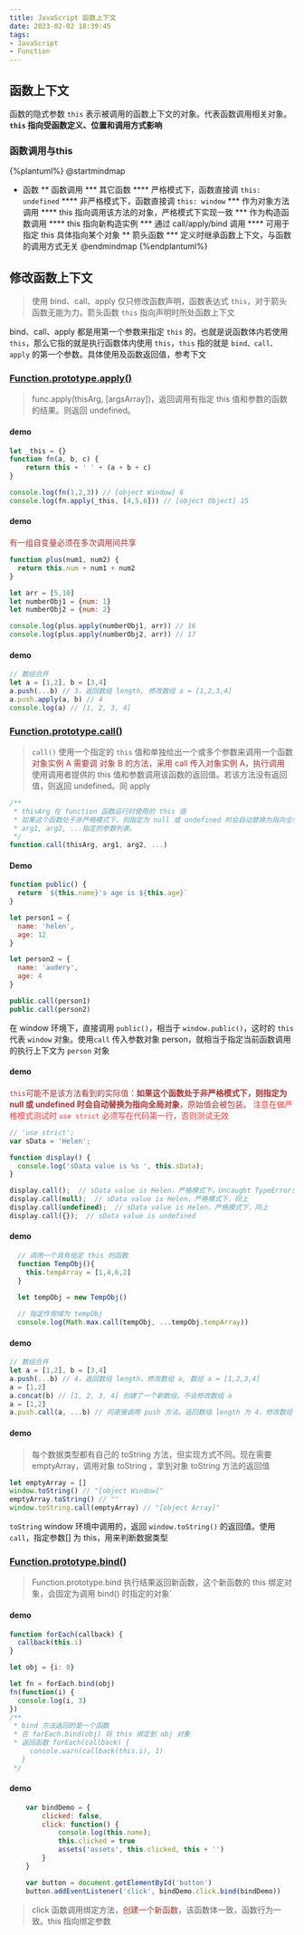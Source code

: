 ```yaml
---
title: JavaScript 函数上下文
date: 2023-02-02 18:39:45
tags:
- JavaScript
- Function
---
```


## 函数上下文
函数的隐式参数 `this` 表示被调用的函数上下文的对象。代表函数调用相关对象。**`this` 指向受函数定义、位置和调用方式影响**
### 函数调用与this
{%plantuml%}
@startmindmap
* 函数
** 函数调用 
*** 其它函数
**** 严格模式下，函数直接调 `this: undefined`
**** 非严格模式下，函数直接调 `this: window`
*** 作为对象方法调用
**** this 指向调用该方法的对象，严格模式下实现一致
*** 作为构造函数调用
**** this 指向新构造实例
*** 通过 call/apply/bind 调用
**** 可用于指定 this 具体指向某个对象
** 箭头函数
*** 定义时继承函数上下文，与函数的调用方式无关 
@endmindmap
{%endplantuml%}

## 修改函数上下文
> 使用 bind、call、apply 仅只修改函数声明，函数表达式 `this`，对于箭头函数无能为力。箭头函数 `this` 指向声明时所处函数上下文

bind、call、apply 都是用第一个参数来指定 `this` 的，也就是说函数体内若使用 `this`，那么它指的就是执行函数体内使用 `this`，`this` 指的就是 `bind、call、apply` 的第一个参数。具体使用及函数返回值，参考下文
### [Function.prototype.apply()](https://developer.mozilla.org/zh-CN/docs/Web/JavaScript/Reference/Global_Objects/Function/apply)
> func.apply(thisArg, [argsArray])，返回调用有指定 this 值和参数的函数的结果。则返回 undefined。
#### demo
```javascript
let _this = {}
function fn(a, b, c) {
	return this + ' ' + (a + b + c)
}

console.log(fn(1,2,3)) // [object Window] 6
console.log(fn.apply(_this, [4,5,6])) // [object Object] 15
```
#### demo
<font color="#a33">有一组自变量必须在多次调用间共享</font>
```javascript
function plus(num1, num2) {
  return this.num + num1 + num2
}

let arr = [5,10]
let numberObj1 = {num: 1}
let numberObj2 = {num: 2}

console.log(plus.apply(numberObj1, arr)) // 16
console.log(plus.apply(numberObj2, arr)) // 17
```
#### demo
```javascript
// 数组合并
let a = [1,2], b = [3,4]
a.push(...b) // 3，返回数组 length, 修改数组 a = [1,2,3,4]
a.push.apply(a, b) // 4
console.log(a) // [1, 2, 3, 4]
```
### [Function.prototype.call()](https://developer.mozilla.org/zh-CN/docs/Web/JavaScript/Reference/Global_Objects/Function/call)
> `call()` 使用一个指定的 `this` 值和单独给出一个或多个参数来调用一个函数
> <font color="#a33">对象实例 A 需要调 对象 B 的方法，采用 call 传入对象实例 A，执行调用</font>
> 使用调用者提供的 this 值和参数调用该函数的返回值。若该方法没有返回值，则返回 undefined。同 apply
```javascript
/**
 * thisArg 在 function 函数运行时使用的 this 值
 * 如果这个函数处于非严格模式下，则指定为 null 或 undefined 时会自动替换为指向全局对象，原始值会被包装。
 * arg1, arg2, ...指定的参数列表。
 */
function.call(thisArg, arg1, arg2, ...)
```

#### Demo
```javascript
function public() {
  return `${this.name}'s age is ${this.age}`
}

let person1 = {
  name: 'helen',
  age: 12
}

let person2 = {
  name: 'audery',
  age: 4
}

public.call(person1)
public.call(person2)
```
在 window 环境下，直接调用 `public()`，相当于 `window.public()`，这时的 `this` 代表 `window` 对象。使用`call` 传入参数对象 person，就相当于指定当前函数调用的执行上下文为 `person` 对象

#### demo
<font color="#a33">`this`可能不是该方法看到的实际值：**如果这个函数处于非严格模式下，则指定为 null 或 undefined 时会自动替换为指向全局对象**，原始值会被包装。</font>
<font color="#f33">注意在做严格模式测试时 `use strict` 必须写在代码第一行，否则测试无效</font>

```javascript
// 'use strict';
var sData = 'Helen';

function display() {
  console.log('sData value is %s ', this.sData);
}

display.call();  // sData value is Helen，严格模式下，Uncaught TypeError: Cannot read properties of undefined (reading 'sData')
display.call(null);  // sData value is Helen，严格模式下，同上
display.call(undefined);  // sData value is Helen，严格模式下，同上
display.call({});  // sData value is undefined
```
#### demo
```JavaScript
  // 调用一个具有给定 this 的函数
  function TempObj(){
    this.tempArray = [1,4,6,2]
  }
  
  let tempObj = new TempObj()

  // 指定作用域为 tempObj
  console.log(Math.max.call(tempObj, ...tempObj.tempArray))
```

#### demo
```JavaScript
// 数组合并
let a = [1,2], b = [3,4]
a.push(...b) // 4，返回数组 length，修改数组 a, 数组 a = [1,2,3,4]
a = [1,2]
a.concat(b) // [1, 2, 3, 4] 创建了一个新数组，不会修改数组 a
a = [1,2]
a.push.call(a, ...b) // 同直接调用 push 方法，返回数组 length 为 4，修改数组 a, 数组 a = [1,2,3,4]
```
#### demo
> 每个数据类型都有自己的 toString 方法，但实现方式不同。现在需要 emptyArray，调用对象 toString ，拿到对象 toString 方法的返回值
```javascript
let emptyArray = []
window.toString() // "[object Window]"
emptyArray.toString() // ""
window.toString.call(emptyArray) // "[object Array]"
```
`toString` window 环境中调用的，返回 `window.toString()` 的返回值。使用 `call`，指定参数[] 为 this，用来判断数据类型

### [Function.prototype.bind()](https://developer.mozilla.org/zh-CN/docs/Web/JavaScript/Reference/Global_Objects/Function/bind) 
> Function.prototype.bind 执行结果返回新函数，这个新函数的 this 绑定对象，会固定为调用 bind() 时指定的对象`
#### demo
```javascript
function forEach(callback) {
  callback(this.i)
}

let obj = {i: 0}

let fn = forEach.bind(obj)
fn(function(i) {
  console.log(i, 3)
})
/**
 * bind 方法返回的是一个函数
 * 在 forEach.bind(obj) 将 this 绑定到 obj 对象
 * 返回函数 forEach(callback) {
     console.warn(callback(this.i), 1)
   }
 */
```
#### demo
```javascript
	var bindDemo = {
		clicked: false,
		click: function() {
			console.log(this.name);
			this.clicked = true
			assets('assets', this.clicked, this + '')
		}
	}

	var button = document.getElementById('button')
	button.addEventListener('click', bindDemo.click.bind(bindDemo)) 
```
> click 函数调用绑定方法，<font color='#a33'>创建一个新函数</font>，该函数体一致，函数行为一致。this 指向绑定参数